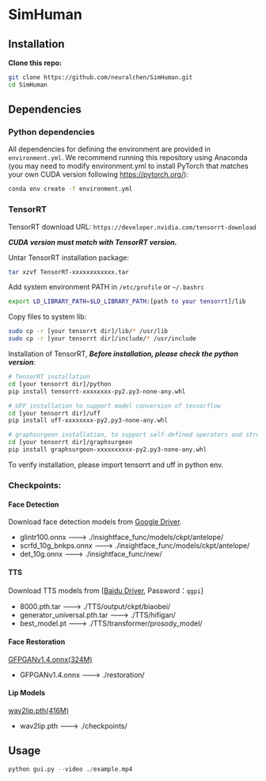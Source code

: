 # SimHuman
 
## Installation
**Clone this repo:**
```bash
git clone https://github.com/neuralchen/SimHuman.git
cd SimHuman
```

## Dependencies

### Python dependencies
All dependencies for defining the environment are provided in ```environment.yml```. We recommend running this repository using Anaconda (you may need to modify environment.yml to install PyTorch that matches your own CUDA version following https://pytorch.org/):

```bash
conda env create -f environment.yml
```
### TensorRT
TensorRT download URL: ```https://developer.nvidia.com/tensorrt-download```

***CUDA version must match with TensorRT version.***

Untar TensorRT installation package:

```bash
tar xzvf TensorRT-xxxxxxxxxxxx.tar
```

Add system environment PATH in ```/etc/profile``` or ```~/.bashrc```

```bash
export LD_LIBRARY_PATH=$LD_LIBRARY_PATH:[path to your tensorrt]/lib
```

Copy files to system lib:

```bash
sudo cp -r [your tensorrt dir]/lib/* /usr/lib
sudo cp -r [your tensorrt dir]/include/* /usr/include
```

Installation of TensorRT, ***Before installation, please check the python version***:

```bash
# TensorRT installation
cd [your tensorrt dir]/python
pip install tensorrt-xxxxxxxx-py2.py3-none-any.whl

# UFF installation to support model conversion of tensorflow
cd [your tensorrt dir]/uff
pip install uff-xxxxxxxx-py2.py3-none-any.whl

# graphsurgeon installation, to support self-defined operators and structures
cd [your tensorrt dir]/graphsurgeon
pip install graphsurgeon-xxxxxxxxxx-py2.py3-none-any.whl
```

To verify installation, please import tensorrt and uff in python env.

### Checkpoints:
#### Face Detection
Download face detection models from [Google Driver](https://drive.google.com/file/d/1amwJw2Oiq2OIocHjjKBnByLy7dqkCFAN/view?usp=sharing).

- glintr100.onnx        --->  ./insightface_func/models/ckpt/antelope/
- scrfd_10g_bnkps.onnx  --->  ./insightface_func/models/ckpt/antelope/
- det_10g.onnx          --->  ./insightface_func/new/

#### TTS
Download TTS models from [[Baidu Driver](https://pan.baidu.com/s/1aizIt1Hg9Xhb1ttCrbzOvQ), Password：```qgpi```]

- 8000.pth.tar                  --->  ./TTS/output/ckpt/biaobei/
- generator_universal.pth.tar   --->  ./TTS/hifigan/
- best_model.pt                 --->  ./TTS/transformer/prosody_model/

#### Face Restoration
[GFPGANv1.4.onnx(324M)](https://drive.google.com/file/d/1yeR0-YuzoEulzZP1NZkhN3KNMfFfH8Rb/view?usp=sharing)

- GFPGANv1.4.onnx                  --->  ./restoration/

#### Lip Models
[wav2lip.pth(416M)](https://iiitaphyd-my.sharepoint.com/personal/radrabha_m_research_iiit_ac_in/_layouts/15/download.aspx?SourceUrl=%2Fpersonal%2Fradrabha%5Fm%5Fresearch%5Fiiit%5Fac%5Fin%2FDocuments%2FWav2Lip%5FModels%2Fwav2lip%2Epth)

- wav2lip.pth                 --->  ./checkpoints/


## Usage

```python
python gui.py --video ./example.mp4
```